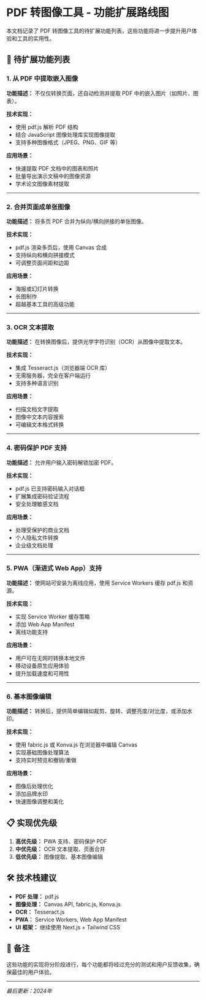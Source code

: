 # PDF 转图像工具 - 功能扩展路线图

本文档记录了 PDF 转图像工具的待扩展功能列表，这些功能将进一步提升用户体验和工具的实用性。

## 🚀 待扩展功能列表

### 1. 从 PDF 中提取嵌入图像

**功能描述：** 不仅仅转换页面，还自动检测并提取 PDF 中的嵌入图片（如照片、图表）。

**技术实现：**
- 使用 pdf.js 解析 PDF 结构
- 结合 JavaScript 图像处理库实现图像提取
- 支持多种图像格式（JPEG、PNG、GIF 等）

**应用场景：**
- 快速提取 PDF 文档中的图表和照片
- 批量导出演示文稿中的图像资源
- 学术论文图像素材提取

---

### 2. 合并页面成单张图像

**功能描述：** 将多页 PDF 合并为纵向/横向拼接的单张图像。

**技术实现：**
- pdf.js 渲染多页后，使用 Canvas 合成
- 支持纵向和横向拼接模式
- 可调整页面间距和边距

**应用场景：**
- 海报或幻灯片转换
- 长图制作
- 超越基本工具的高级功能

---

### 3. OCR 文本提取

**功能描述：** 在转换图像后，提供光学字符识别（OCR）从图像中提取文本。

**技术实现：**
- 集成 Tesseract.js（浏览器端 OCR 库）
- 无需服务器，完全在客户端运行
- 支持多种语言识别

**应用场景：**
- 扫描文档文字提取
- 图像中文本内容搜索
- 可编辑文本格式转换

---

### 4. 密码保护 PDF 支持

**功能描述：** 允许用户输入密码解锁加密 PDF。

**技术实现：**
- pdf.js 已支持密码输入对话框
- 扩展集成密码验证流程
- 安全处理敏感文档

**应用场景：**
- 处理受保护的商业文档
- 个人隐私文件转换
- 企业级文档处理

---

### 5. PWA（渐进式 Web App）支持

**功能描述：** 使网站可安装为离线应用，使用 Service Workers 缓存 pdf.js 和资源。

**技术实现：**
- 实现 Service Worker 缓存策略
- 添加 Web App Manifest
- 离线功能支持

**应用场景：**
- 用户可在无网时转换本地文件
- 移动设备原生应用体验
- 提升加载速度和可用性

---

### 6. 基本图像编辑

**功能描述：** 转换后，提供简单编辑如裁剪、旋转、调整亮度/对比度，或添加水印。

**技术实现：**
- 使用 fabric.js 或 Konva.js 在浏览器中编辑 Canvas
- 实现基础图像处理算法
- 支持实时预览和撤销/重做

**应用场景：**
- 图像后处理优化
- 添加品牌水印
- 快速图像调整和美化

## 📋 实现优先级

1. **高优先级：** PWA 支持、密码保护 PDF
2. **中优先级：** OCR 文本提取、页面合并
3. **低优先级：** 图像提取、基本图像编辑

## 🛠️ 技术栈建议

- **PDF 处理：** pdf.js
- **图像处理：** Canvas API, fabric.js, Konva.js
- **OCR：** Tesseract.js
- **PWA：** Service Workers, Web App Manifest
- **UI 框架：** 继续使用 Next.js + Tailwind CSS

## 📝 备注

这些功能的实现将分阶段进行，每个功能都将经过充分的测试和用户反馈收集，确保最佳的用户体验。

---

*最后更新：2024年*
